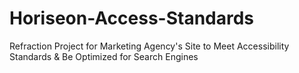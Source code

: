 # Horiseon-Access-Standards
Refraction Project for Marketing Agency's Site to Meet Accessibility Standards &amp; Be Optimized for Search Engines 
